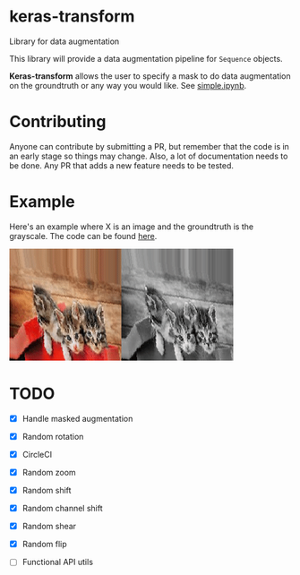 # keras-transform
Library for data augmentation

This library will provide a data augmentation pipeline for `Sequence` objects.

**Keras-transform** allows the user to specify a mask to do data augmentation on the groundtruth or any way you would like.
See [simple.ipynb](examples/simple.ipynb).



# Contributing
Anyone can contribute by submitting a PR, but remember that the code is in an early stage so things may change.
Also, a lot of documentation needs to be done.
Any PR that adds a new feature needs to be tested.

# Example

Here's an example where X is an image and the groundtruth is the grayscale. The code can be found [here](examples/make_gifs.py).

![alt-text](/examples/example.gif)

# TODO
- [x] Handle masked augmentation
- [x] Random rotation
- [x] CircleCI
- [x] Random zoom
- [x] Random shift
- [x] Random channel shift
- [x] Random shear
- [x] Random flip
- [ ] Functional API utils


